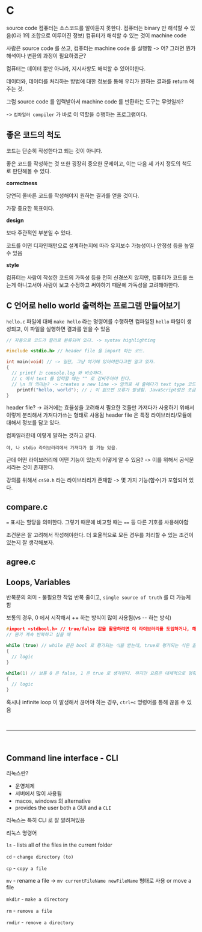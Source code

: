 # C

source code
컴퓨터는 소스코드를 알아듣지 못한다.
컴퓨터는 binary 만 해석할 수 있음(0과 1의 조합으로 이루어진 정보) 컴퓨터가 해석할 수 있는 것이 machine code

사람은 source code 를 쓰고, 컴퓨터는 machine code 를 실행함 -> 어? 그러면 뭔가 해석이나 변환의 과정이 필요하겠군?

컴퓨터는 데이터 뿐만 아니라, 지시사항도 해석할 수 있어야한다.

데이터와, 데이터를 처리하는 방법에 대한 정보를 통해 우리가 원하는 결과를 return 해주는 것.

그럼 source code 를 입력받아서 machine code 를 반환하는 도구는 무엇일까?

-> `컴파일러 compiler` 가 바로 이 역할을 수행하는 프로그램이다.

## 좋은 코드의 척도

코드는 단순히 작성한다고 되는 것이 아니다.

좋은 코드를 작성하는 것 또한 굉장히 중요한 문제이고, 이는 다음 세 가지 정도의 척도로 판단해볼 수 있다.

**correctness**

당연히 올바른 코드를 작성해야지 원하는 결과를 얻을 것이다.

가장 중요한 목표이다.

**design**

보다 주관적인 부분일 수 있다.

코드를 어떤 디자인패턴으로 설계하는지에 따라 유지보수 가능성이나 안정성 등을 높일 수 있음

**style**

컴퓨터는 사람이 작성한 코드의 가독성 등을 전혀 신경쓰지 않지만, 컴퓨터가 코드를 쓰는게 아니고서야 사람이 보고 수정하고 써야하기 때문에 가독성을 고려해야한다.

## C 언어로 hello world 출력하는 프로그램 만들어보기

`hello.c` 파일에 대해 `make hello` 라는 명령어를 수행하면 컴파일된 `hello` 파일이 생성되고, 이 파일을 실행하면 결과를 얻을 수 있음

```c
// 자동으로 코드가 컬러로 분류되어 있다. -> syntax highlighting

#include <stdio.h> // header file 을 import 하는 코드.

int main(void) // -> 일단, 그냥 여기에 있어야한다고만 알고 있자.
{
  // printf 는 console.log 와 비슷하다.
  // c 에서 text 를 입력할 때는 "" 로 감싸주어야 한다.
  // \n 의 의미는? -> creates a new line -> 임의로 새 줄에다가 text type 코드를 막 작성하면 안됨 줄바꿈 처리를 해주어야한다.
    printf("hello, world"); // ; 이 없으면 오류가 발생함. JavaScript랑은 조금 다르네?
}
```

header file? -> 과거에는 효율성을 고려해서 필요한 것들만 가져다가 사용하기 위해서 이렇게 분리해서 가져다가쓰는 형태로 사용됨
header file 은 특정 라이브러리/모듈에 대해서 정보를 담고 있다.

컴파일러한테 이렇게 말하는 것하고 같다.

`야, 나 stdio 라이브러리에서 가져다가 쓸 기능 있음.`

근데 어떤 라이브러리에 어떤 기능이 있는지 어떻게 알 수 있음? -> 이를 위해서 공식문서라는 것이 존재한다.

강의를 위해서 `cs50.h` 라는 라이브러리가 존재함 -> 몇 가지 기능(함수)가 포함되어 있다.

## compare.c

`=` 표시는 할당을 의미한다. 그렇기 때문에 비교할 때는 `==` 등 다른 기호를 사용해야함

조건문은 잘 고려해서 작성해야한다. 더 효율적으로 모든 경우를 처리할 수 있는 조건이 있는지 잘 생각해보자.

## agree.c

## Loops, Variables

반복문의 의미 - 불필요한 작업 반복 줄이고, `single source of truth` 를 더 가능케 함

보통의 경우, 0 에서 시작해서 ++ 하는 방식이 많이 사용됨(vs -- 하는 방식)

```c
#import <stdbool.h> // true/false 값을 활용하려면 이 라이브러리를 도입하거나, 해당 라이브러리를 도입하고 있는 라이브러리를 도입해야함
// 뭔가 계속 반복하고 싶을 때

while (true) // while 문은 bool 로 평가되는 식을 받는데, true로 평가되는 식은 끝날 조건이 없다.
{
  // logic
}

while(1) // 보통 0 은 false, 1 은 true 로 생각된다. 하지만 요즘은 대체적으로 명확하게 true 로 쓰는 듯
{
  // logic
}
```

혹시나 infinite loop 이 발생해서 끊어야 하는 경우, `ctrl+c` 명령어를 통해 끊을 수 있음

<br>

---

<br>

## Command line interface - CLI

리눅스란?

- 운영체제
- 서버에서 많이 사용됨
- macos, windows 의 alternative
- provides the user both a GUI and a `CLI`

리눅스는 특히 CLI 로 잘 알려져있음

리눅스 명령어

`ls` - lists all of the files in the current folder

`cd` - `change directory (to)`

`cp` - `copy a file`

`mv` - rename a file -> `mv currentFileName newFileName` 형태로 사용 or move a file

`mkdir` - `make a directory`

`rm` - `remove a file`

`rmdir` - `remove a directory`
